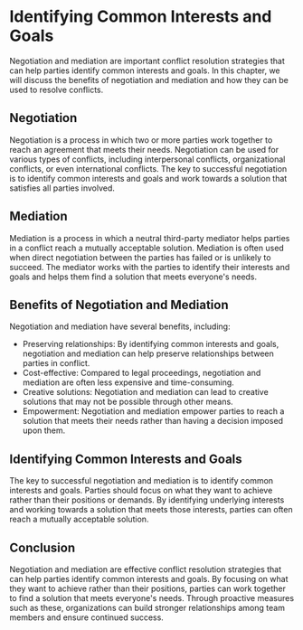 # Identifying Common Interests and Goals

Negotiation and mediation are important conflict resolution strategies that can help parties identify common interests and goals. In this chapter, we will discuss the benefits of negotiation and mediation and how they can be used to resolve conflicts.

Negotiation
-----------

Negotiation is a process in which two or more parties work together to reach an agreement that meets their needs. Negotiation can be used for various types of conflicts, including interpersonal conflicts, organizational conflicts, or even international conflicts. The key to successful negotiation is to identify common interests and goals and work towards a solution that satisfies all parties involved.

Mediation
---------

Mediation is a process in which a neutral third-party mediator helps parties in a conflict reach a mutually acceptable solution. Mediation is often used when direct negotiation between the parties has failed or is unlikely to succeed. The mediator works with the parties to identify their interests and goals and helps them find a solution that meets everyone's needs.

Benefits of Negotiation and Mediation
-------------------------------------

Negotiation and mediation have several benefits, including:

* Preserving relationships: By identifying common interests and goals, negotiation and mediation can help preserve relationships between parties in conflict.
* Cost-effective: Compared to legal proceedings, negotiation and mediation are often less expensive and time-consuming.
* Creative solutions: Negotiation and mediation can lead to creative solutions that may not be possible through other means.
* Empowerment: Negotiation and mediation empower parties to reach a solution that meets their needs rather than having a decision imposed upon them.

Identifying Common Interests and Goals
--------------------------------------

The key to successful negotiation and mediation is to identify common interests and goals. Parties should focus on what they want to achieve rather than their positions or demands. By identifying underlying interests and working towards a solution that meets those interests, parties can often reach a mutually acceptable solution.

Conclusion
----------

Negotiation and mediation are effective conflict resolution strategies that can help parties identify common interests and goals. By focusing on what they want to achieve rather than their positions, parties can work together to find a solution that meets everyone's needs. Through proactive measures such as these, organizations can build stronger relationships among team members and ensure continued success.
